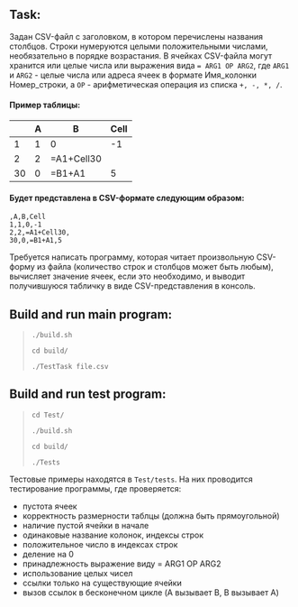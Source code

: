 ## Task:
Задан CSV-файл с заголовком, в котором перечислены названия столбцов.
Строки нумеруются целыми положительными числами, необязательно в порядке
возрастания. В ячейках CSV-файла могут хранится или целые числа или выражения вида `= ARG1 OP ARG2`,
где `ARG1` и `ARG2` - целые числа или адреса ячеек в формате Имя_колонки Номер_строки,
а `OP` - арифметическая операция из списка `+, -, *, /`.

#### Пример таблицы:
|      |A  |B         |Cell|
|------|---|----------|----|
|1     |1  |0         |-1  |
|2     |2  |=A1+Cell30|    |
|30    |0  |=B1+A1    |5   |
#### Будет представлена в CSV-формате следующим образом:
```
,A,B,Cell
1,1,0,-1
2,2,=A1+Cell30,
30,0,=B1+A1,5
```
Требуется написать программу, которая читает произвольную CSV-форму из файла
(количество строк и столбцов может быть любым), вычисляет значение ячеек, если
это необходимо, и выводит получившуюся табличку в виде CSV-представления в консоль.

## Build and run main program:
>`./build.sh`
> 
> `cd build/`
> 
> `./TestTask file.csv`

## Build and run test program:
> `cd Test/`
> 
> `./build.sh`
> 
> `cd build/`
> 
> `./Tests`

Тестовые примеры находятся в `Test/tests`. 
На них проводится тестирование программы, где проверяется:
- пустота ячеек
- корректность размерности таблцы (должна быть прямоугольной)
- наличие пустой ячейки в начале
- одинаковые название колонок, индексы строк
- положительное число в индексах строк
- деление на 0
- принадлежность выражение виду = ARG1 OP ARG2
- использование целых чисел
- ссылки только на существующие ячейки
- вызов ссылок в бесконечном цикле (A вызывает B, B вызывает A)
